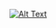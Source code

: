 [![Alt Text](https://img.youtube.com/vi/nX0HJ22Ezf8/0.jpg)](https://www.youtube.com/watch?v=nX0HJ22Ezf8)
